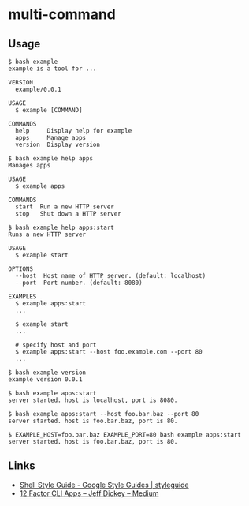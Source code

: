 # multi-command

## Usage
```console
$ bash example
example is a tool for ...

VERSION
  example/0.0.1

USAGE
  $ example [COMMAND]

COMMANDS
  help     Display help for example
  apps     Manage apps
  version  Display version
```

```console
$ bash example help apps
Manages apps

USAGE
  $ example apps

COMMANDS
  start  Run a new HTTP server
  stop   Shut down a HTTP server
```

```console
$ bash example help apps:start
Runs a new HTTP server

USAGE
  $ example start

OPTIONS
  --host  Host name of HTTP server. (default: localhost)
  --port  Port number. (default: 8080)

EXAMPLES
  $ example apps:start
  ...

  $ example start
  ...

  # specify host and port
  $ example apps:start --host foo.example.com --port 80
  ...
```

```console
$ bash example version
example version 0.0.1
```

```console
$ bash example apps:start
server started. host is localhost, port is 8080.
```

```console
$ bash example apps:start --host foo.bar.baz --port 80
server started. host is foo.bar.baz, port is 80.
```

```console
$ EXAMPLE_HOST=foo.bar.baz EXAMPLE_PORT=80 bash example apps:start
server started. host is foo.bar.baz, port is 80.
```

## Links
- [Shell Style Guide - Google Style Guides | styleguide](https://google.github.io/styleguide/shell.xml)
- [12 Factor CLI Apps – Jeff Dickey – Medium](https://medium.com/@jdxcode/12-factor-cli-apps-dd3c227a0e46)
